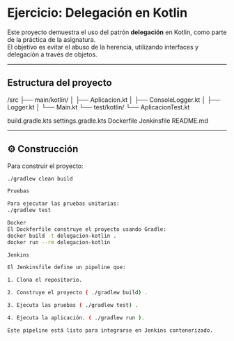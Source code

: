# Ejercicio: Delegación en Kotlin

Este proyecto demuestra el uso del patrón **delegación** en Kotlin, como parte de la práctica de la asignatura.  
El objetivo es evitar el abuso de la herencia, utilizando interfaces y delegación a través de objetos.

---

## Estructura del proyecto
/src
├── main/kotlin/
│ ├── Aplicacion.kt
│ ├── ConsoleLogger.kt
│ ├── Logger.kt
│ └── Main.kt
└── test/kotlin/
└── AplicacionTest.kt

build.gradle.kts
settings.gradle.kts
Dockerfile
Jenkinsfile
README.md

---

## ⚙️ Construcción

Para construir el proyecto:
```bash
./gradlew clean build

Pruebas

Para ejecutar las pruebas unitarias:
./gradlew test

Docker
El Dockferfile construye el proyecto usando Gradle:
docker build -t delegacion-kotlin .
docker run --rm delegacion-kotlin

Jenkins

El Jenkinsfile define un pipeline que:

1. Clona el repositorio.

2. Construye el proyecto ( ./gradlew build) .

3. Ejecuta las pruebas ( ./gradlew test) .

4. Ejecuta la aplicación. ( ./gradlew run ).

Este pipeline está listo para integrarse en Jenkins contenerizado.
